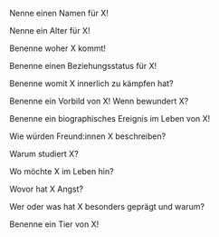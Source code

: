 Nenne einen Namen für X!

Nenne ein Alter für X!

Benenne woher X kommt!

Benenne einen Beziehungsstatus für X!

Benenne womit X innerlich zu kämpfen hat?

Benenne ein Vorbild von X! Wenn bewundert X?

Benenne ein biographisches Ereignis im Leben von X!

Wie würden Freund:innen X beschreiben?

Warum studiert X?

Wo möchte X im Leben hin?

Wovor hat X Angst?

Wer oder was hat X besonders geprägt und warum?

Benenne ein Tier von X!

